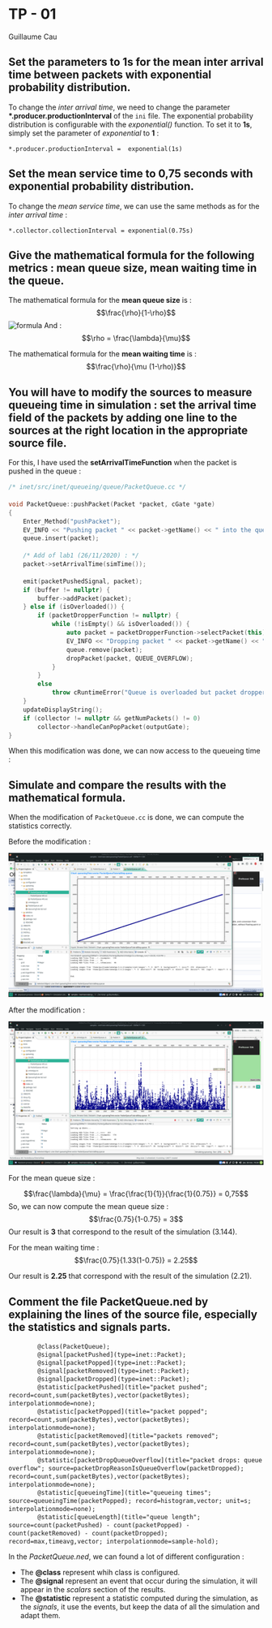 # TP - 01

Guillaume Cau

## Set the parameters to 1s for the mean inter arrival time between packets with exponential probability distribution.

To change the *inter arrival time*, we need to change the parameter **\*.producer.productionInterval** of the `ini` file.
The exponential probability distribution is configurable with the *exponential()* function. To set it to **1s**, simply set the parameter of *exponential* to **1** :

```
*.producer.productionInterval =  exponential(1s)
```

## Set the mean service time to 0,75 seconds with exponential probability distribution.

To change the *mean service time*, we can use the same methods as for the *inter arrival time* :

```
*.collector.collectionInterval = exponential(0.75s)
```

## Give the mathematical formula for the following metrics : mean queue size, mean waiting time in the queue.

The mathematical formula for the **mean queue size** is : 
$$\frac{\rho}{1-\rho}$$
![formula](https://latex.codecogs.com/svg.latex?\frac{\rho}{1-\rho})
And :
$$\rho = \frac{\lambda}{\mu}$$

The mathematical formula for the **mean waiting time** is :
$$\frac{\rho}{\mu (1-\rho)}$$


## You will have to modify the sources to measure queueing time in simulation : set the arrival time field of the packets by adding one line to the sources at the right location in the appropriate source file.

For this, I have used the **setArrivalTimeFunction** when the packet is pushed in the queue :

```c++
/* inet/src/inet/queueing/queue/PacketQueue.cc */

void PacketQueue::pushPacket(Packet *packet, cGate *gate)
{
    Enter_Method("pushPacket");
    EV_INFO << "Pushing packet " << packet->getName() << " into the queue." << endl;
    queue.insert(packet);

    /* Add of lab1 (26/11/2020) : */
    packet->setArrivalTime(simTime());

    emit(packetPushedSignal, packet);
    if (buffer != nullptr) {
        buffer->addPacket(packet);
    } else if (isOverloaded()) {
        if (packetDropperFunction != nullptr) {
            while (!isEmpty() && isOverloaded()) {
                auto packet = packetDropperFunction->selectPacket(this);
                EV_INFO << "Dropping packet " << packet->getName() << " from the queue.\n";
                queue.remove(packet);
                dropPacket(packet, QUEUE_OVERFLOW);
            }
        }
        else
            throw cRuntimeError("Queue is overloaded but packet dropper function is not specified");
    }
    updateDisplayString();
    if (collector != nullptr && getNumPackets() != 0)
        collector->handleCanPopPacket(outputGate);
}
```

When this modification was done, we can now access to the queueing time :


## Simulate and compare the results with the mathematical formula.

When the modification of `PacketQueue.cc` is done, we can compute the statistics correctly.

Before the modification :

![Simulation screenshot](./images/before-modification.png "Simulation screenshot")

After the modification :

![Simulation screenshot](./images/after-modification.png "Simulation screenshot")


For the mean queue size :

$$\frac{\lambda}{\mu} = \frac{\frac{1}{1}}{\frac{1}{0.75}} = 0,75$$
So, we can now compute the mean queue size :
$$\frac{0.75}{1-0.75} = 3$$
Our result is **3** that correspond to the result of the simulation (3.144).

For the mean waiting time :
$$\frac{0.75}{1.33(1-0.75)} = 2.25$$

Our result is **2.25** that correspond with the result of the simulation (2.21).


## Comment the file PacketQueue.ned  by explaining the lines of the source file, especially the statistics and signals parts.

```
        @class(PacketQueue);
        @signal[packetPushed](type=inet::Packet);
        @signal[packetPopped](type=inet::Packet);
        @signal[packetRemoved](type=inet::Packet);
        @signal[packetDropped](type=inet::Packet);
        @statistic[packetPushed](title="packet pushed"; record=count,sum(packetBytes),vector(packetBytes); interpolationmode=none);
        @statistic[packetPopped](title="packet popped"; record=count,sum(packetBytes),vector(packetBytes); interpolationmode=none);
        @statistic[packetRemoved](title="packets removed"; record=count,sum(packetBytes),vector(packetBytes); interpolationmode=none);
        @statistic[packetDropQueueOverflow](title="packet drops: queue overflow"; source=packetDropReasonIsQueueOverflow(packetDropped); record=count,sum(packetBytes),vector(packetBytes); interpolationmode=none);
        @statistic[queueingTime](title="queueing times"; source=queueingTime(packetPopped); record=histogram,vector; unit=s; interpolationmode=none);
        @statistic[queueLength](title="queue length"; source=count(packetPushed) - count(packetPopped) - count(packetRemoved) - count(packetDropped); record=max,timeavg,vector; interpolationmode=sample-hold);
```

In the *PacketQueue.ned*, we can found a lot of different configuration :

 - The **@class** represent whih class is configured.
 - The **@signal** represent an event that occur during the simulation, it will appear in the *scalars* section of the results.
 - The **@statistic** represent a statistic computed during the simulation, as the *signals*, it use the events, but keep the data of all the simulation and adapt them.

